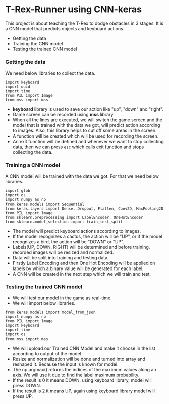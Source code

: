 # T-Rex-Runner using CNN-keras


This project is about teaching the T-Rex to dodge obstacles in 3 stages. It is a CNN model that predicts objects and keyboard actions.

* Getting the data
* Training the CNN model
* Testing the trained CNN model

### Getting the data

We need below libraries to collect the data.
```angular2html
import keyboard
import uuid
import time
from PIL import Image
from mss import mss
```

* **keyboard** library is used to save our action like "up", "down" and "right".
* Game screen can be recorded using **mss** library. 
* When all the lines are executed, we will switch the game screen and the model that is trained with the data we got, will predict action according to images. Also, this library helps to cut off some areas in the screen.
* A function will be created which will be used for recording the screen.
* An exit function will be defined and whenever we want to stop collecting data, then we can press `esc` which calls exit function and stops collecting the data.

### Training a CNN model

A CNN model will be trained with the data we got. For that we need below libraries.

```angular2html
import glob
import os
import numpy as np
from keras.models import Sequential
from keras.layers import Dense, Dropout, Flatten, Conv2D, MaxPooling2D
from PIL import Image
from sklearn.preprocessing import LabelEncoder, OneHotEncoder
from sklearn.model_selection import train_test_split
```

* The model will predict keyboard actions according to images. 
* If the model recognizes a cactus, the action will be "UP", or if the model recognizes a bird, the action will be "DOWN" or "UP".
* Labels(UP, DOWN, RIGHT) will be determined and before training, recorded images will be resized and normalized.
* Data will be split into training and testing data.
* Firstly Label Encoding and then One Hot Encoding will be applied on labels by which a binary value will be generated for each label.
* A CNN will be created in the next step which we will train and test.


### Testing the trained CNN model

* We will test our model in the game as real-time.
* We will import below libraries.

```angular2html
from keras.models import model_from_json
import numpy as np
from PIL import Image
import keyboard
import time
import os
from mss import mss
```

* We will upload our Trained CNN Model and make it choose in the list according to output of the model.
* Resize and normalization will be done and turned into array and reshaped it. Because the input is known for model. 
* The np.argmax() returns the indices of the maximum values along an axis. We will use it due to find the label maximum probability.
* If the result is 0 it means DOWN, using keyboard library, model will press DOWN. 
* If the result is 2 it means UP, again using keyboard library model will press UP.



